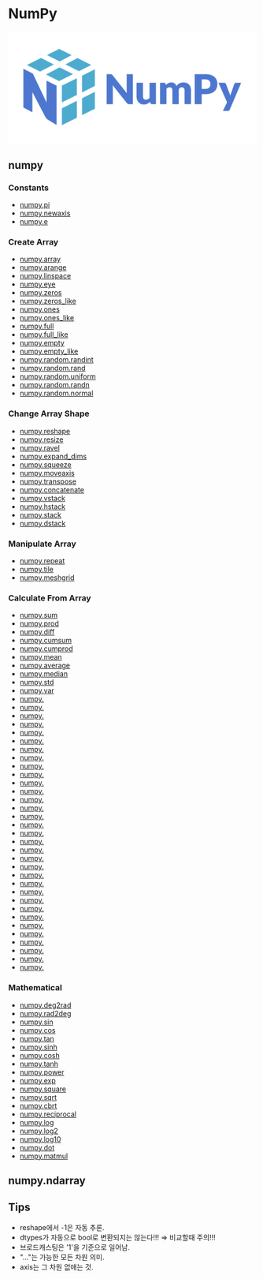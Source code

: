 NumPy
=====

![NumPy Logo](./logo.svg)

numpy
-----

### Constants
- [numpy.pi](https://numpy.org/doc/stable/reference/constants.html#numpy.pi)
- [numpy.newaxis](https://numpy.org/doc/stable/reference/constants.html#numpy.newaxis)
- [numpy.e](https://numpy.org/doc/stable/reference/constants.html#numpy.e)
<!-- - []() -->

### Create Array
- [numpy.array](https://numpy.org/doc/stable/reference/generated/numpy.array.html)
- [numpy.arange](https://numpy.org/doc/stable/reference/generated/numpy.arange.html)
- [numpy.linspace](https://numpy.org/doc/stable/reference/generated/numpy.linspace.html)
- [numpy.eye](https://numpy.org/doc/stable/reference/generated/numpy.eye.html)
- [numpy.zeros](https://numpy.org/doc/stable/reference/generated/numpy.zeros.html)
- [numpy.zeros_like](https://numpy.org/doc/stable/reference/generated/numpy.zeros_like.html)
- [numpy.ones](https://numpy.org/doc/stable/reference/generated/numpy.ones.html)
- [numpy.ones_like](https://numpy.org/doc/stable/reference/generated/numpy.ones_like.html)
- [numpy.full](https://numpy.org/doc/stable/reference/generated/numpy.full.html)
- [numpy.full_like](https://numpy.org/doc/stable/reference/generated/numpy.full_like.html)
- [numpy.empty](https://numpy.org/doc/stable/reference/generated/numpy.empty.html)
- [numpy.empty_like](https://numpy.org/doc/stable/reference/generated/numpy.empty_like.html)
- [numpy.random.randint](https://numpy.org/doc/stable/reference/random/generated/numpy.random.randint.html)
- [numpy.random.rand](https://numpy.org/doc/stable/reference/random/generated/numpy.random.rand.html)
- [numpy.random.uniform](https://numpy.org/doc/stable/reference/random/generated/numpy.random.uniform.html)
- [numpy.random.randn](https://numpy.org/doc/stable/reference/random/generated/numpy.random.randn.html)
- [numpy.random.normal](https://numpy.org/doc/stable/reference/random/generated/numpy.random.normal.html)
<!-- - []() -->

### Change Array Shape
- [numpy.reshape](https://numpy.org/doc/stable/reference/generated/numpy.reshape.html)
- [numpy.resize](https://numpy.org/doc/stable/reference/generated/numpy.resize.html)
- [numpy.ravel](https://numpy.org/doc/stable/reference/generated/numpy.ravel.html)
- [numpy.expand_dims](https://numpy.org/doc/stable/reference/generated/numpy.expand_dims.html)
- [numpy.squeeze](https://numpy.org/doc/stable/reference/generated/numpy.squeeze.html)
- [numpy.moveaxis](https://numpy.org/doc/stable/reference/generated/numpy.moveaxis.html)
- [numpy.transpose](https://numpy.org/doc/stable/reference/generated/numpy.transpose.html)
- [numpy.concatenate](https://numpy.org/doc/stable/reference/generated/numpy.concatenate.html)
- [numpy.vstack](https://numpy.org/doc/stable/reference/generated/numpy.vstack.html)
- [numpy.hstack](https://numpy.org/doc/stable/reference/generated/numpy.hstack.html)
- [numpy.stack](https://numpy.org/doc/stable/reference/generated/numpy.stack.html)
- [numpy.dstack](https://numpy.org/doc/stable/reference/generated/numpy.dstack.html)
<!-- - []() -->

### Manipulate Array
- [numpy.repeat](https://numpy.org/doc/stable/reference/generated/numpy.repeat.html)
- [numpy.tile](https://numpy.org/doc/stable/reference/generated/numpy.tile.html)
- [numpy.meshgrid](https://numpy.org/doc/stable/reference/generated/numpy.meshgrid.html)
<!-- - []() -->

### Calculate From Array
- [numpy.sum](https://numpy.org/doc/stable/reference/generated/numpy.sum.html)
- [numpy.prod](https://numpy.org/doc/stable/reference/generated/numpy.prod.html)
- [numpy.diff](https://numpy.org/doc/stable/reference/generated/numpy.diff.html)
- [numpy.cumsum](https://numpy.org/doc/stable/reference/generated/numpy.cumsum.html)
- [numpy.cumprod](https://numpy.org/doc/stable/reference/generated/numpy.cumprod.html)
- [numpy.mean](https://numpy.org/doc/stable/reference/generated/numpy.mean.html)
- [numpy.average](https://numpy.org/doc/stable/reference/generated/numpy.average.html)
- [numpy.median](https://numpy.org/doc/stable/reference/generated/numpy.median.html)
- [numpy.std](https://numpy.org/doc/stable/reference/generated/numpy.std.html)
- [numpy.var](https://numpy.org/doc/stable/reference/generated/numpy.var.html)
- [numpy.]()
- [numpy.]()
- [numpy.]()
- [numpy.]()
- [numpy.]()
- [numpy.]()
- [numpy.]()
- [numpy.]()
- [numpy.]()
- [numpy.]()
- [numpy.]()
- [numpy.]()
- [numpy.]()
- [numpy.]()
- [numpy.]()
- [numpy.]()
- [numpy.]()
- [numpy.]()
- [numpy.]()
- [numpy.]()
- [numpy.]()
- [numpy.]()
- [numpy.]()
- [numpy.]()
- [numpy.]()
- [numpy.]()
- [numpy.]()
- [numpy.]()
- [numpy.]()
- [numpy.]()
- [numpy.]()
- [numpy.]()
- [numpy.]()
<!-- - []() -->

### Mathematical
- [numpy.deg2rad](https://numpy.org/doc/stable/reference/generated/numpy.deg2rad.html)
- [numpy.rad2deg](https://numpy.org/doc/stable/reference/generated/numpy.rad2deg.html)
- [numpy.sin](https://numpy.org/doc/stable/reference/generated/numpy.sin.html)
- [numpy.cos](https://numpy.org/doc/stable/reference/generated/numpy.cos.html)
- [numpy.tan](https://numpy.org/doc/stable/reference/generated/numpy.tan.html)
- [numpy.sinh](https://numpy.org/doc/stable/reference/generated/numpy.sinh.html)
- [numpy.cosh](https://numpy.org/doc/stable/reference/generated/numpy.cosh.html)
- [numpy.tanh](https://numpy.org/doc/stable/reference/generated/numpy.tanh.html)
- [numpy.power](https://numpy.org/doc/stable/reference/generated/numpy.power.html)
- [numpy.exp](https://numpy.org/doc/stable/reference/generated/numpy.exp.html)
- [numpy.square](https://numpy.org/doc/stable/reference/generated/numpy.square.html)
- [numpy.sqrt](https://numpy.org/doc/stable/reference/generated/numpy.sqrt.html)
- [numpy.cbrt](https://numpy.org/doc/stable/reference/generated/numpy.cbrt.html)
- [numpy.reciprocal](https://numpy.org/doc/stable/reference/generated/numpy.reciprocal.html)
- [numpy.log](https://numpy.org/doc/stable/reference/generated/numpy.log.html)
- [numpy.log2](https://numpy.org/doc/stable/reference/generated/numpy.log2.html)
- [numpy.log10](https://numpy.org/doc/stable/reference/generated/numpy.log10.html)
- [numpy.dot](https://numpy.org/doc/stable/reference/generated/numpy.dot.html)
- [numpy.matmul](https://numpy.org/doc/stable/reference/generated/numpy.matmul.html)
<!-- - []() -->

numpy.ndarray
-------------


Tips
----
- reshape에서 -1은 자동 추론.
- dtypes가 자동으로 bool로 변환되지는 않는다!!! ⇒ 비교할때 주의!!!
- 브로드캐스팅은 '1'을 기준으로 일어남.
- "..."는 가능한 모든 차원 의미.
- axis는 그 차원 없애는 것.
